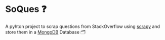 # SoQues ❓

A pyhton project to scrap questions from StackOverflow using [scrapy](https://scrapy.org) and store them in a [MongoDB](https://www.mongodb.com) Database 🗂